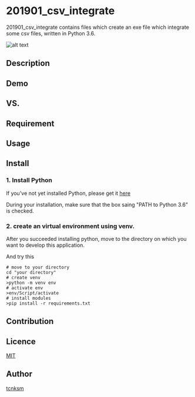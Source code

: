 ﻿# 201901_csv_integrate
201901_csv_integrate contains files which create an exe file which integrate some csv files, written in Python 3.6.

![alt text](https://encrypted-tbn0.gstatic.com/images?q=tbn:ANd9GcRfmHIIJD4qC1dOZQ8Bax7l9ZK7bJHNnonUnJ3rswRfAkFLuXQmrQ)

## Description

## Demo

## VS. 

## Requirement

## Usage

## Install
### 1. Install Python 
If you've not yet installed Python, please get it [here](https://www.python.org/downloads/windows/)

During your installation, make sure that the box saing "PATH to Python 3.6" is checked.

### 2. create an virtual environment using venv.
After you succeeded installing python, move to the directory on which you want to develop this application.

And try this

```
# move to your directory
cd "your directory"
# create venv
>python -m venv env
# activate env
>env/Script/activate
# install modules
>pip install -r requirements.txt
```

## Contribution

## Licence

[MIT](https://github.com/tcnksm/tool/blob/master/LICENCE)

## Author

[tcnksm](https://github.com/tcnksm)

